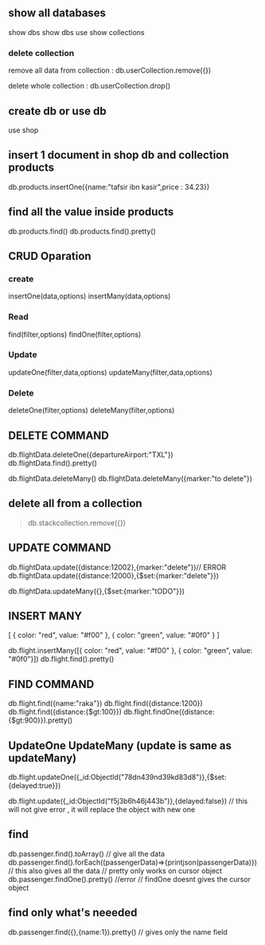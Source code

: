## show all databases

show dbs 
show dbs
use <db name>
show collections

### delete collection

remove all data from collection :  db.userCollection.remove({})

delete whole collection : db.userCollection.drop()

## create db or use db

use shop 

## insert 1 document in shop db and collection products

db.products.insertOne({name:"tafsir ibn kasir",price : 34.23})

## find all the value inside products

db.products.find() 
db.products.find().pretty()

## CRUD Oparation

### create

  insertOne(data,options)
  insertMany(data,options)

### Read

  find(filter,options)
  findOne(filter,options)

### Update

  updateOne(filter,data,options)
  updateMany(filter,data,options)

### Delete

  deleteOne(filter,options)
  deleteMany(filter,options)

## DELETE COMMAND

db.flightData.deleteOne({departureAirport:"TXL"})
db.flightData.find().pretty()

db.flightData.deleteMany()
db.flightData.deleteMany({marker:"to delete"})

## delete all from  a collection

> db.stackcollection.remove({})

## UPDATE COMMAND

db.flightData.update({distance:12002},{marker:"delete"})// ERROR
db.flightData.update({distance:12000},{$set:{marker:"delete"}})

db.flightData.updateMany({},{$set:{marker:"tODO"}}) 

## INSERT MANY

[
{
    color: "red",
    value: "#f00"
    },
    {
    color: "green",
    value: "#0f0"
}
]

db.flight.insertMany([{ color: "red", value: "#f00" }, { color: "green", value: "#0f0"}]) 
db.flight.find().pretty()

## FIND COMMAND

db.flight.find({name:"raka"})
db.flight.find({distance:1200})
db.flight.find({distance:{$gt:100}})
db.flight.findOne({distance:{$gt:900}}).pretty()

## UpdateOne UpdateMany (update is same as updateMany)

db.flight.updateOne({_id:ObjectId("78dn439nd39kd83d8")},{$set:{delayed:true}})

db.flight.update({_id:ObjectId("f5j3b6h46j443b")},{delayed:false}) 
// this will not give error , it will replace the object with new one 

## find

db.passenger.find().toArray()
// give all the data 
db.passenger.find().forEach((passengerData)=>{printjson(passengerData)})
// this also gives all the data 
// pretty only works on  cursor object 
db.passenger.findOne().pretty() //error 
// findOne doesnt gives the cursor object 

## find only what's neeeded

db.passenger.find({},{name:1}).pretty()
// gives only the name field 
